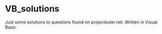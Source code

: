 # VB_solutions
Just some solutions to questions found on projecteuler.net. Written in Visual Basic.
